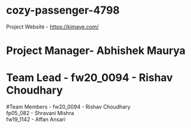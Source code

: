 # cozy-passenger-4798

Project Website - https://kimaye.com/

# Project Manager- Abhishek Maurya

# Team Lead - fw20_0094 - Rishav Choudhary	

#Team Members - 
fw20_0094 - Rishav Choudhary	
fp05_082 - Shravani Mishra	
fw19_1142 - Affan Ansari			
